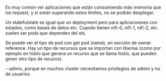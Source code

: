 Es muy común ver aplicaciones que están consumiendo más memoria que los request, y si están superando estos límites, no se podrán desplegar. 

Un statefulstate es igual que un deployment pero para aplicacioenes con estados, como bases de datos etc. 
Cuando tienen nifi-0, nifi-1, nifi-2, etc. suelen ser pods que dependen del sts. 

Se puede ver el tipo de pod con get pod (name), en sección de owner reference. 
Hay un tipo de recursos que se importan con liberias (como por ejemplo en histio que genera un recurso que se llama histio, que pueden gener otro tipo de recuros).

--admin, porque en muchos cluster necesitamos privilegios de admin y no de usuarios. 
